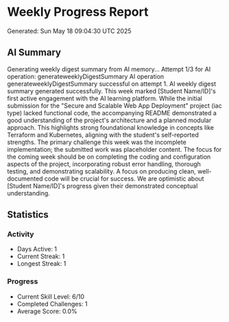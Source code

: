 # Weekly Progress Report
Generated: Sun May 18 09:04:30 UTC 2025

## AI Summary
Generating weekly digest summary from AI memory...
Attempt 1/3 for AI operation: generateweeklyDigestSummary
AI operation generateweeklyDigestSummary successful on attempt 1.
AI weekly digest summary generated successfully.
This week marked [Student Name/ID]'s first active engagement with the AI learning platform.  While the initial submission for the "Secure and Scalable Web App Deployment" project (iac type) lacked functional code, the accompanying README demonstrated a good understanding of the project's architecture and a planned modular approach.  This highlights strong foundational knowledge in concepts like Terraform and Kubernetes, aligning with the student's self-reported strengths.  The primary challenge this week was the incomplete implementation; the submitted work was placeholder content.  The focus for the coming week should be on completing the coding and configuration aspects of the project, incorporating robust error handling, thorough testing, and demonstrating scalability.  A focus on producing clean, well-documented code will be crucial for success.  We are optimistic about [Student Name/ID]'s progress given their demonstrated conceptual understanding.

## Statistics
### Activity
- Days Active: 1
- Current Streak: 1
- Longest Streak: 1

### Progress
- Current Skill Level: 6/10
- Completed Challenges: 1
- Average Score: 0.0%

